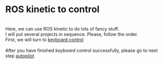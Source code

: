 ROS kinetic to control
==
<br> Here, we can use ROS kinetic to do lots of fancy stuff.
<br> I will put several projects in sequence. Please, follow the order.
<br> First, we will turn to [keyboard control](https://github.com/Shicheng-Liu/parrot_PSU/tree/master/control%20a%20physical%20drone/kinetic/keyboard%20control)
<br>
<br>After you have finished _keyboard control_ successfully, please go to next step [autopilot](https://github.com/Shicheng-Liu/parrot_PSU/tree/master/control%20a%20physical%20drone/kinetic/autopilot)
 
